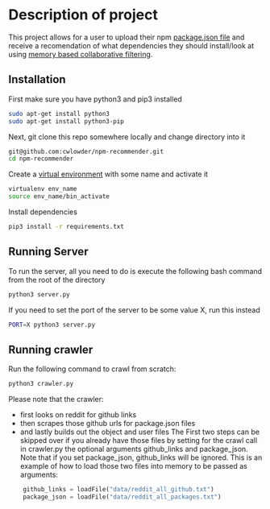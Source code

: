 # Description of project
This project allows for a user to upload their npm [package.json file](https://docs.npmjs.com/files/package.json) and receive a recomendation of what dependencies they should install/look at using [memory based collaborative filtering](https://en.wikipedia.org/wiki/Collaborative_filtering).

## Installation
First make sure you have python3 and pip3 installed
```bash
sudo apt-get install python3
sudo apt-get install python3-pip
```
Next, git clone this repo somewhere locally and change directory into it
```bash
git@github.com:cwlowder/npm-recommender.git
cd npm-recommender
```
Create a [virtual environment](https://www.geeksforgeeks.org/python-virtual-environment/) with some name and activate it
```bash
virtualenv env_name
source env_name/bin_activate
```
Install dependencies
```bash
pip3 install -r requirements.txt
```

## Running Server
To run the server, all you need to do is execute the following bash command from the root of the directory
```bash
python3 server.py
```
If you need to set the port of the server to be some value X, run this instead
```bash
PORT=X python3 server.py
```

## Running crawler
Run the following command to crawl from scratch:
```bash
python3 crawler.py
```
Please note that the crawler:
* first looks on reddit for github links
* then scrapes those github urls for package.json files
* and lastly builds out the object and user files
The First two steps can be skipped over if you already have those files by setting for the crawl call in crawler.py the optional arguments github_links and package_json. Note that if you set package_json, github_links will be ignored. This is an example of how to load those two files into memory to be passed as arguments:
```python
	github_links = loadFile("data/reddit_all_github.txt")
	package_json = loadFile("data/reddit_all_packages.txt")
```